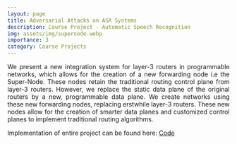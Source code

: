 ```yaml
---
layout: page
title: Adversarial Attacks on ASR Systems
description: Course Project - Automatic Speech Recognition
img: assets/img/supernode.webp
importance: 3
category: Course Projects
---
```


<p align="justify"> We present a new integration system for layer-3 routers in programmable networks, which allows for the creation of a new forwarding node i.e the Super-Node. These nodes retain the traditional routing control plane from layer-3 routers. However, we replace the static data plane of the original routers by a new, programmable data plane. We create networks using these new forwarding nodes,
replacing erstwhile layer-3 routers. These new nodes allow for the creation of smarter data planes and customized control planes to implement traditional routing algorithms. </p>


Implementation of entire project can be found here: <a href="https://github.com/Siddhant-Ray/FRR-P4-Super-Node-Prototype"> Code </a>

